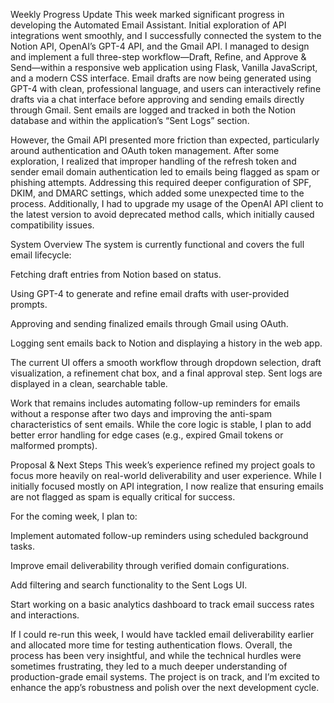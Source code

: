 Weekly Progress Update
This week marked significant progress in developing the Automated Email Assistant. Initial exploration of API integrations went smoothly, and I successfully connected the system to the Notion API, OpenAI’s GPT-4 API, and the Gmail API. I managed to design and implement a full three-step workflow—Draft, Refine, and Approve & Send—within a responsive web application using Flask, Vanilla JavaScript, and a modern CSS interface. Email drafts are now being generated using GPT-4 with clean, professional language, and users can interactively refine drafts via a chat interface before approving and sending emails directly through Gmail. Sent emails are logged and tracked in both the Notion database and within the application’s “Sent Logs” section.

However, the Gmail API presented more friction than expected, particularly around authentication and OAuth token management. After some exploration, I realized that improper handling of the refresh token and sender email domain authentication led to emails being flagged as spam or phishing attempts. Addressing this required deeper configuration of SPF, DKIM, and DMARC settings, which added some unexpected time to the process. Additionally, I had to upgrade my usage of the OpenAI API client to the latest version to avoid deprecated method calls, which initially caused compatibility issues.

System Overview
The system is currently functional and covers the full email lifecycle:

Fetching draft entries from Notion based on status.

Using GPT-4 to generate and refine email drafts with user-provided prompts.

Approving and sending finalized emails through Gmail using OAuth.

Logging sent emails back to Notion and displaying a history in the web app.

The current UI offers a smooth workflow through dropdown selection, draft visualization, a refinement chat box, and a final approval step. Sent logs are displayed in a clean, searchable table.

Work that remains includes automating follow-up reminders for emails without a response after two days and improving the anti-spam characteristics of sent emails. While the core logic is stable, I plan to add better error handling for edge cases (e.g., expired Gmail tokens or malformed prompts).

Proposal & Next Steps
This week’s experience refined my project goals to focus more heavily on real-world deliverability and user experience. While I initially focused mostly on API integration, I now realize that ensuring emails are not flagged as spam is equally critical for success.

For the coming week, I plan to:

Implement automated follow-up reminders using scheduled background tasks.

Improve email deliverability through verified domain configurations.

Add filtering and search functionality to the Sent Logs UI.

Start working on a basic analytics dashboard to track email success rates and interactions.

If I could re-run this week, I would have tackled email deliverability earlier and allocated more time for testing authentication flows. Overall, the process has been very insightful, and while the technical hurdles were sometimes frustrating, they led to a much deeper understanding of production-grade email systems. The project is on track, and I’m excited to enhance the app’s robustness and polish over the next development cycle.

